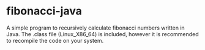 # fibonacci-java
A simple program to recursively calculate fibonacci numbers written in Java. The .class file (Linux_X86_64) is included, however it is recommended to recompile the code on your system.
